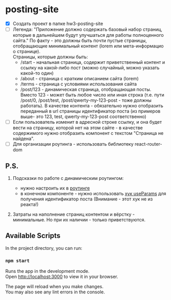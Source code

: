 # posting-site

- [x] Создать проект в папке hw3-posting-site  
- [ ] Легенда: "Приложение должно содержать базовый набор страниц, которые в дальнейшем будут улучшаться для работы
полноценного сайта." По факту - это должны быть почти пустые страницы, отобращающие минимальный контент (lorem или
мета-информацио о странице).  
Страницы, которые должны быть:
  - /start - начальная страница, содержит приветственный контент и ссылку на какой-либо пост (можно случайный, можно
    указать какой-то один)
  - /about - страница с кратким описанием сайта (lorem)
  - /terms - страница с условиями использования сайта
  - /post/123 - динамическая страница, отобращающая посты. Вместо 123 - может быть любое число или иная строка (т.е. пути
    /post/0, /post/test, /post/qwerty-my-123-post - тоже должны работать). В качестве контента - обязательно нужно
    отобразить переданный в url страницы идентификатор поста (из примеров выше- это 123, test, qwerty-my-123-post
    соответственно)
- [ ] Если пользователь изменит в адресной строке ссылку, и она будет вести на страницу, которой нет на этом сайте - в
качестве содержимого нужно отобразить компонент с текстом "Страница не найдена".
- [ ] Для организации роутинга - использовать библиотеку react-router-dom

## P.S.

1) Подсказки по работе с динамическим роутингом:
   - нужно настроить их в [роутинге](https://reactrouter.com/en/6.20.1/route/route#dynamic-segments)
   - в конечном компоненте - нужно использовать [хук useParams](https://reactrouter.com/en/6.20.1/hooks/use-params) для
     получения идентификатор поста (Внимание - этот хук не из реакта!)

2) Затраты на наполнение страниц контентом и вёрстку - минимальные. Но при их наличии - только приветствуются.

## Available Scripts

In the project directory, you can run:

### `npm start`

Runs the app in the development mode.\
Open [http://localhost:3000](http://localhost:3000) to view it in your browser.

The page will reload when you make changes.\
You may also see any lint errors in the console.
